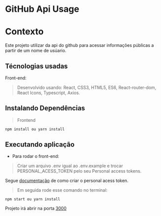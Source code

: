 # GitHub Api Usage

# Contexto
Este projeto utilizar da api do github para acessar informações públicas a partir de um nome de usúario.

## Técnologias usadas

Front-end:
> Desenvolvido usando: React, CSS3, HTML5, ES6, React-router-dom, React Icons, Typescript, Axios.

## Instalando Dependências
> Frontend
```bash
npm install ou yarn install
``` 

## Executando aplicação
* Para rodar o front-end:

> Criar um arquivo .env igual ao .env.example e trocar PERSONAL_ACESS_TOKEN pelo seu Personal access tokens.
<p> Segue <a href="https://docs.github.com/pt/authentication/keeping-your-account-and-data-secure/creating-a-personal-access-token">documentação</a> de como criar o personal acess token.<p>
 
> Em seguida rode esse comando no terminal:
```
npm start ou yarn install
```
Projeto irá abrir na porta <a href="https://localhost:3000">3000</a>
